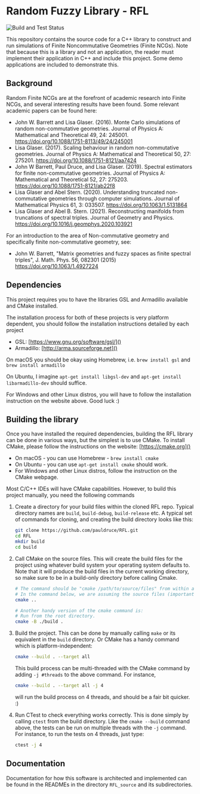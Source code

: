 # Random Fuzzy Library - RFL

![Build and Test Status](https://github.com/pauldruce/RFL/actions/workflows/build_and_test_release.yml/badge.svg)

This repository contains the source code for a C++ library to construct and run simulations of Finite Noncommutative
Geometries (Finite NCGs).
Note that because this is a library and not an application, the reader must implement their application in C++ and
include this project.
Some demo applications are included to demonstrate this.

## Background

Random Finite NCGs are at the forefront of academic research into Finite NCGs, and several interesting results have been
found.
Some relevant academic papers can be found here:

- John W. Barrett and Lisa Glaser. (2016). Monte Carlo simulations of random non-commutative geometries. Journal of
  Physics A: Mathematical and Theoretical 49, 24: 245001. https://doi.org/10.1088/1751-8113/49/24/245001
- Lisa Glaser. (2017). Scaling behaviour in random non-commutative geometries. Journal of Physics A: Mathematical and
  Theoretical 50, 27: 275201. https://doi.org/10.1088/1751-8121/aa7424
- John W Barrett, Paul Druce, and Lisa Glaser. (2019). Spectral estimators for finite non-commutative geometries.
  Journal of Physics A: Mathematical and Theoretical 52, 27: 275203. https://doi.org/10.1088/1751-8121/ab22f8
- Lisa Glaser and Abel Stern. (2020). Understanding truncated non-commutative geometries through computer simulations.
  Journal of Mathematical Physics 61, 3: 033507. https://doi.org/10.1063/1.5131864
- Lisa Glaser and Abel B. Stern. (2021). Reconstructing manifolds from truncations of spectral triples. Journal of
  Geometry and Physics. https://doi.org/10.1016/j.geomphys.2020.103921

For an introduction to the area of Non-commutative geometry and specifically finite non-commutative geometry, see:

- John W. Barrett, "Matrix geometries and fuzzy spaces as finite spectral triples", J. Math. Phys. 56, 082301
  (2015) https://doi.org/10.1063/1.4927224

## Dependencies

This project requires you to have the libraries GSL and Armadillo available and CMake installed.

The installation process for both of these projects is very platform dependent, you should follow the installation
instructions detailed by each project

- GSL: [https://www.gnu.org/software/gsl/]()
- Armadillo: [http://arma.sourceforge.net]()

On macOS you should be okay using Homebrew, i.e. `brew install gsl` and `brew install armadillo`

On Ubuntu, I imagine `apt-get install libgsl-dev` and `apt-get install libarmadillo-dev` should suffice.

For Windows and other Linux distros, you will have to follow the installation instruction on the website above. Good
luck :)

## Building the library

Once you have installed the required dependencies, building the RFL library can be done in various ways, but the
simplest
is to use CMake.
To install CMake, please follow the instructions on the website: [https://cmake.org]()

- On macOS - you can use Homebrew - `brew install cmake`
- On Ubuntu - you can use `apt-get install cmake` should work.
- For Windows and other Linux distros, follow the instruction on the CMake webpage.

Most C/C++ IDEs will have CMake capabilities. However, to build this project manually, you need the following commands

1. Create a directory for your build files within the cloned RFL repo. Typical directory names
   are `build`, `build-debug`, `build-release` etc.
   A typical set of commands for cloning, and creating the build directory looks like this:
   ```bash
   git clone https://github.com/pauldruce/RFL.git
   cd RFL
   mkdir build
   cd build
   ```
2. Call CMake on the source files. This will create the build files for the project using whatever build system your
   operating system defaults to.
   Note that it will produce the build files in the current working directory, so make sure to be in a build-only
   directory before calling Cmake.

   ```bash
   # The command should be "cmake /path/to/source/files" from within an empty build directory
   # In the command below, we are assuming the source files (importantly, the CMakeLists.txt) are
   cmake ..

   # Another handy version of the cmake command is:
   # Run from the root directory. 
   cmake -B ./build .
   
   ```

3. Build the project. This can be done by manually calling `make` or its equivalent in the `build` directory. Or CMake
   has a handy command which is platform-independent:
   ```bash
   cmake --build . --target all
   ```
   This build process can be multi-threaded with the CMake command by adding `-j #threads` to the above command. For
   instance,
   ```bash
   cmake --build . --target all -j 4
   ```
   will run the build process on 4 threads, and should be a fair bit quicker. :)
4. Run CTest to check everything works correctly. This is done simply by calling `ctest` from the build directory. Like
   the `cmake --build` command above,
   the tests can be run on multiple threads with the `-j` command. For instance, to run the tests on 4 threads, just
   type:
   ```bash
   ctest -j 4
   ```

## Documentation

Documentation for how this software is architected and implemented can be found in the READMEs in the
directory `RFL_source` and its subdirectories.
